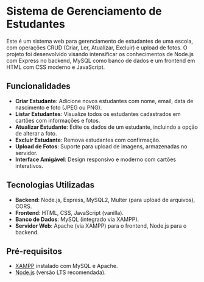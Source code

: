 # Sistema de Gerenciamento de Estudantes

Este é um sistema web para gerenciamento de estudantes de uma escola, com operações CRUD (Criar, Ler, Atualizar, Excluir) e upload de fotos. O projeto foi desenvolvido visando intensificar os conhecimentos de Node.js com Express no backend, MySQL como banco de dados e um frontend em HTML com CSS moderno e JavaScript.

## Funcionalidades

- **Criar Estudante**: Adicione novos estudantes com nome, email, data de nascimento e foto (JPEG ou PNG).
- **Listar Estudantes**: Visualize todos os estudantes cadastrados em cartões com informações e fotos.
- **Atualizar Estudante**: Edite os dados de um estudante, incluindo a opção de alterar a foto.
- **Excluir Estudante**: Remova estudantes com confirmação.
- **Upload de Fotos**: Suporte para upload de imagens, armazenadas no servidor.
- **Interface Amigável**: Design responsivo e moderno com cartões interativos.

## Tecnologias Utilizadas

- **Backend**: Node.js, Express, MySQL2, Multer (para upload de arquivos), CORS.
- **Frontend**: HTML, CSS, JavaScript (vanilla).
- **Banco de Dados**: MySQL (integrado via XAMPP).
- **Servidor Web**: Apache (via XAMPP) para o frontend, Node.js para o backend.

## Pré-requisitos

- [XAMPP](https://www.apachefriends.org/) instalado com MySQL e Apache.
- [Node.js](https://nodejs.org/) (versão LTS recomendada).
